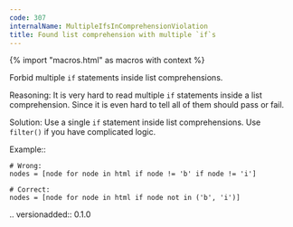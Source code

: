 ```yaml
---
code: 307
internalName: MultipleIfsInComprehensionViolation
title: Found list comprehension with multiple `if`s
---
```


{% import "macros.html" as macros with context %}

Forbid multiple `if` statements inside list comprehensions.

Reasoning: It is very hard to read multiple `if` statements inside a
list comprehension. Since it is even hard to tell all of them should
pass or fail.

Solution: Use a single `if` statement inside list comprehensions. Use
`filter()` if you have complicated logic.

Example::

    # Wrong:
    nodes = [node for node in html if node != 'b' if node != 'i']
    
    # Correct:
    nodes = [node for node in html if node not in ('b', 'i')]

.. versionadded:: 0.1.0